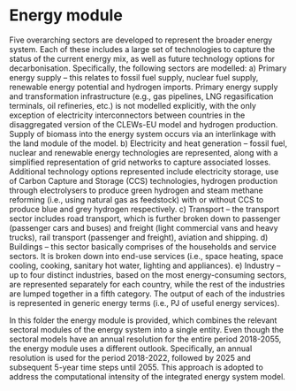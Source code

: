# Energy module
Five overarching sectors are developed to represent the broader energy system. Each of these includes a large set of technologies to capture the status of the current energy mix, as well as future technology options for decarbonisation. Specifically, the following sectors are modelled:
a)	Primary energy supply – this relates to fossil fuel supply, nuclear fuel supply, renewable energy potential and hydrogen imports. Primary energy supply and transformation infrastructure (e.g., gas pipelines, LNG regasification terminals, oil refineries, etc.) is not modelled explicitly, with the only exception of electricity interconnectors between countries in the disaggregated version of the CLEWs-EU model and hydrogen production. Supply of biomass into the energy system occurs via an interlinkage with the land module of the model.
b)	Electricity and heat generation – fossil fuel, nuclear and renewable energy technologies are represented, along with a simplified representation of grid networks to capture associated losses. Additional technology options represented include electricity storage, use of Carbon Capture and Storage (CCS) technologies, hydrogen production through electrolysers to produce green hydrogen and steam methane reforming (i.e., using natural gas as feedstock) with or without CCS to produce blue and grey hydrogen respectively. 
c)	Transport – the transport sector includes road transport, which is further broken down to passenger (passenger cars and buses) and freight (light commercial vans and heavy trucks), rail transport (passenger and freight), aviation and shipping. 
d)	Buildings – this sector basically comprises of the households and service sectors. It is broken down into end-use services (i.e., space heating, space cooling, cooking, sanitary hot water, lighting and appliances).
e)	Industry –up to four distinct industries, based on the most energy-consuming sectors, are represented separately for each country, while the rest of the industries are lumped together in a fifth category. The output of each of the industries is represented in generic energy terms (i.e., PJ of useful energy services).

In this folder the energy module is provided, which combines the relevant sectoral modules of the energy system into a single entity. Even though the sectoral models have an annual resolution for the entire period 2018-2055, the energy module uses a different outlook. Specifically, an annual resolution is used for the period 2018-2022, followed by 2025 and subsequent 5-year time steps until 2055. This approach is adopted to address the computational intensity of the integrated energy system model.

